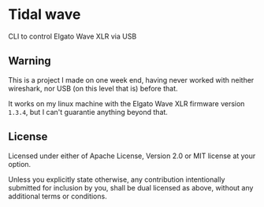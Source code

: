 # Tidal wave

CLI to control Elgato Wave XLR via USB

## Warning

This is a project I made on one week end, having never worked with neither
wireshark, nor USB (on this level that is) before that.

It works on my linux machine with the Elgato Wave XLR firmware version `1.3.4`,
but I can't guarantie anything beyond that.

## License

Licensed under either of Apache License, Version 2.0 or MIT license at your option.

Unless you explicitly state otherwise, any contribution intentionally submitted for inclusion by you,
shall be dual licensed as above, without any additional terms or conditions.
